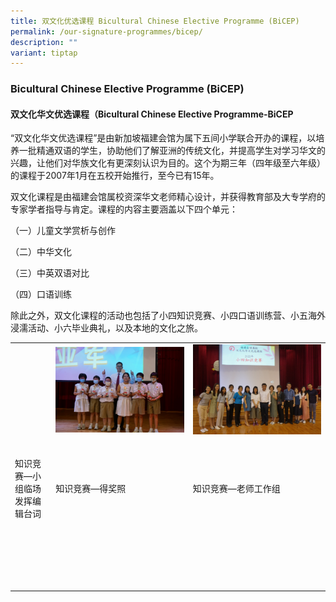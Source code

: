 ```yaml
---
title: 双文化优选课程 Bicultural Chinese Elective Programme (BiCEP)
permalink: /our-signature-programmes/bicep/
description: ""
variant: tiptap
---
```

<h3>Bicultural Chinese Elective Programme (BiCEP)</h3>
<h4>双文化华文优选课程（Bicultural Chinese Elective Programme-BiCEP</h4>
<p>“双文化华文优选课程”是由新加坡福建会馆为属下五间小学联合开办的课程，以培养一批精通双语的学生，协助他们了解亚洲的传统文化，并提高学生对学习华文的兴趣，让他们对华族文化有更深刻认识为目的。这个为期三年（四年级至六年级）的课程于2007年1月在五校开始推行，至今已有15年。</p>
<p>双文化课程是由福建会馆属校资深华文老师精心设计，并获得教育部及大专学府的专家学者指导与肯定。课程的内容主要涵盖以下四个单元：</p>
<p>（一）儿童文学赏析与创作</p>
<p>（二）中华文化</p>
<p>（三）中英双语对比</p>
<p>（四）口语训练</p>
<p>除此之外，双文化课程的活动也包括了小四知识竞赛、小四口语训练营、小五海外浸濡活动、小六毕业典礼，以及本地的文化之旅。</p>
<table>
<tbody>
<tr>
<td rowspan="1" colspan="1">
<div class="isomer-image-wrapper">
<img style="width: 100%" height="auto" width="100%" alt="" src="/images/bicep1.jpg">
</div>
<p></p>
</td>
<td rowspan="1" colspan="1">
<div class="isomer-image-wrapper">
<img style="width: 100%" height="auto" width="100%" alt="" src="/images/bicep2.jpg">
</div>
<p></p>
</td>
<td rowspan="1" colspan="1">
<div class="isomer-image-wrapper">
<img style="width: 100%" height="auto" width="100%" alt="" src="/images/bicep3.jpg">
</div>
<p></p>
</td>
</tr>
<tr>
<td rowspan="1" colspan="1">
<p>知识竞赛—小组临场发挥编辑台词</p>
</td>
<td rowspan="1" colspan="1">
<p>知识竞赛—得奖照</p>
</td>
<td rowspan="1" colspan="1">
<p>知识竞赛—老师工作组</p>
</td>
</tr>
<tr>
<td rowspan="1" colspan="1">
<p></p>
</td>
<td rowspan="1" colspan="1">
<p></p>
</td>
<td rowspan="1" colspan="1">
<p></p>
</td>
</tr>
<tr>
<td rowspan="1" colspan="1">
<p></p>
</td>
<td rowspan="1" colspan="1">
<p></p>
</td>
<td rowspan="1" colspan="1">
<p></p>
</td>
</tr>
<tr>
<td rowspan="1" colspan="1">
<p></p>
</td>
<td rowspan="1" colspan="1">
<p></p>
</td>
<td rowspan="1" colspan="1">
<p></p>
</td>
</tr>
<tr>
<td rowspan="1" colspan="1">
<p></p>
</td>
<td rowspan="1" colspan="1">
<p></p>
</td>
<td rowspan="1" colspan="1">
<p></p>
</td>
</tr>
<tr>
<td rowspan="1" colspan="1">
<p></p>
</td>
<td rowspan="1" colspan="1">
<p></p>
</td>
<td rowspan="1" colspan="1">
<p></p>
</td>
</tr>
</tbody>
</table>
<p></p>